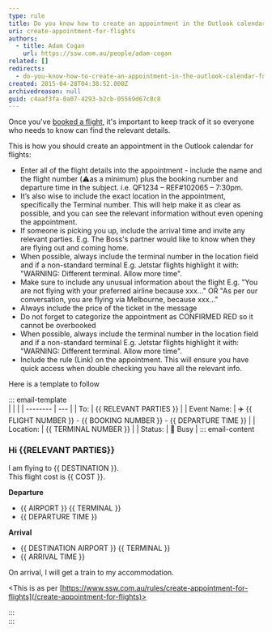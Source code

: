 ```yaml
---
type: rule
title: Do you know how to create an appointment in the Outlook calendar for flights?
uri: create-appointment-for-flights
authors:
  - title: Adam Cogan
    url: https://ssw.com.au/people/adam-cogan
related: []
redirects:
  - do-you-know-how-to-create-an-appointment-in-the-outlook-calendar-for-flights
created: 2015-04-28T04:38:52.000Z
archivedreason: null
guid: c4aaf3fa-0a07-4293-b2cb-05569d67c8c8
---
```

Once you've [booked a flight](/do-you-know-how-to-book-better-flights/), it's important to keep track of it so everyone who needs to know can find the relevant details.

<!--endintro-->

This is how you should create an appointment in the Outlook calendar for flights:

* Enter all of the flight details into the appointment - include the name and the flight number (⚠️as a minimum) plus the booking number and departure time in the subject. i.e. QF1234 – REF#102065 – 7:30pm.
* It’s also wise to include the exact location in the appointment, specifically the Terminal number. This will help make it as clear as possible, and you can see the relevant information without even opening the appointment.
* If someone is picking you up, include the arrival time and invite any relevant parties. E.g. The Boss's partner would like to know when they are flying out and coming home.
* When possible, always include the terminal number in the location field and if a non-standard terminal
E.g. Jetstar flights highlight it with: "WARNING: Different terminal. Allow more time".
* Make sure to include any unusual information about the flight
E.g. "You are not flying with your preferred airline because xxx..." OR "As per our conversation, you are flying via Melbourne, because xxx..."
* Always include the price of the ticket in the message
* Do not forget to categorize the appointment as CONFIRMED RED so it cannot be overbooked
* When possible, always include the terminal number in the location field and if a non-standard terminal
E.g. Jetstar flights highlight it with: "WARNING: Different terminal. Allow more time".
* Include the rule (Link) on the appointment. This will ensure you have quick access when double checking you have all the relevant info.

Here is a template to follow

::: email-template  
|          |     |
| -------- | --- |
| To:      | {{ RELEVANT PARTIES }} |
| Event Name: | ✈️ {{ FLIGHT NUMBER }} - {{ BOOKING NUMBER }} - {{ DEPARTURE TIME }}  |
| Location: | {{ TERMINAL NUMBER }}  |
| Status: | 🔴 Busy  |
::: email-content  

### Hi {{RELEVANT PARTIES}}  

I am flying to {{ DESTINATION }}.  
This flight cost is {{ COST }}.

**Departure**
* {{ AIRPORT }} {{ TERMINAL }}
* {{ DEPARTURE TIME }}

**Arrival**
* {{ DESTINATION AIRPORT }} {{ TERMINAL }}
* {{ ARRIVAL TIME }}

On arrival, I will get a train to my accommodation.

<This is as per [https://www.ssw.com.au/rules/create-appointment-for-flights](/create-appointment-for-flights)>

:::  
:::  
